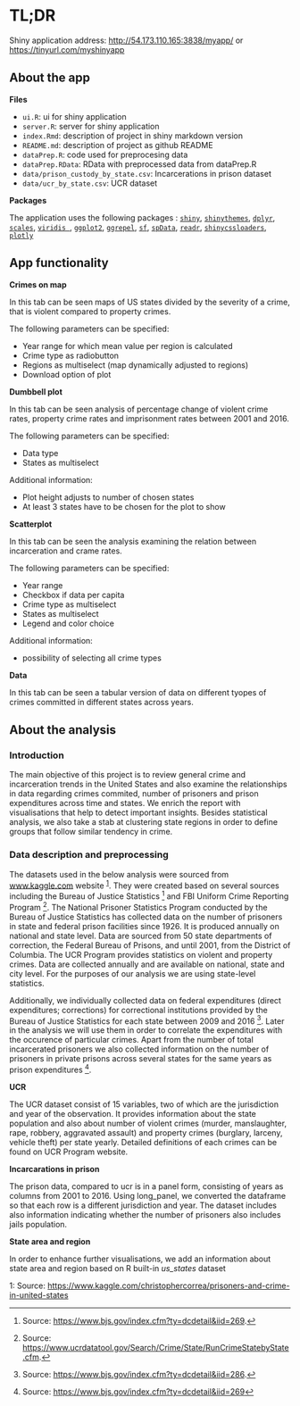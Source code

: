 # TL;DR

Shiny application address: http://54.173.110.165:3838/myapp/ or https://tinyurl.com/myshinyapp

## About the app

**Files**

- `ui.R`: ui for shiny application  
- `server.R`: server for shiny application  
- `index.Rmd`: description of project in shiny markdown version
- `README.md`: description of project as github README
- `dataPrep.R`: code used for preprocesing data  
- `dataPrep.RData`: RData with preprocessed data from dataPrep.R  
- `data/prison_custody_by_state.csv`: Incarcerations in prison dataset  
- `data/ucr_by_state.csv`: UCR dataset
 
**Packages**

The application uses the following packages : 
[`shiny`](https://shiny.rstudio.com/), 
[`shinythemes`](https://rstudio.github.io/shinythemes/), 
[`dplyr`](https://github.com/tidyverse/dplyr),
[`scales`](https://github.com/r-lib/scales),
[`viridis `](https://ggplot2.tidyverse.org/reference/scale_viridis.html),
[`ggplot2`](https://ggplot2.tidyverse.org/),
[`ggrepel`](https://www.rdocumentation.org/packages/ggrepel/versions/0.7.0),
[`sf`](https://cran.r-project.org/web/packages/sf/index.html),
[`spData`](https://cran.r-project.org/web/packages/spData/index.html),
[`readr`](https://readr.tidyverse.org/),
[`shinycssloaders`](https://github.com/daattali/shinycssloaders),
[`plotly`](https://plotly.com/)

## App functionality


**Crimes on map**

In this tab can be seen maps of US states divided by the severity of a crime, that is violent compared to property crimes.

The following parameters can be specified:

 - Year range for which mean value per region is calculated
 - Crime type as radiobutton
 - Regions as multiselect (map dynamically adjusted to regions)
 - Download option of plot

**Dumbbell plot**

In this tab can be seen analysis of percentage change of violent crime rates, property crime rates and imprisonment rates between 2001 and 2016. 

The following parameters can be specified:

- Data type
- States as multiselect

Additional information:

- Plot height adjusts to number of chosen states
- At least 3 states have to be chosen for the plot to show

**Scatterplot**

In this tab can be seen the analysis examining the relation between incarceration and crame rates.

The following parameters can be specified:

- Year range
- Checkbox if data per capita
- Crime type as multiselect
- States as multiselect
- Legend and color choice

Additional information: 

- possibility of selecting all crime types

**Data**

In this tab can be seen a tabular version of data on different tyopes of crimes committed in different states across years.


## About the analysis

### Introduction

The main objective of this project is to review general crime and incarceration trends in the United States and also examine the relationships in data regarding crimes commited, number of prisoners and prison expenditures across time and states. We enrich the report with visualisations that help to detect important insights. Besides statistical analysis, we also take a stab at clustering state regions in order to define groups that follow similar tendency in crime.

### Data description and preprocessing

The datasets used in the below analysis were sourced from www.kaggle.com website <sup>[1](#kaggle)</sup>. They were created based on several sources including the Bureau of Justice Statistics [^bjs] and FBI Uniform Crime Reporting Program [^fbi]. The National Prisoner Statistics Program conducted by the Bureau of Justice Statistics has collected data on the number of prisoners in state and federal prison facilities since 1926. It is produced annually on national and state level. Data are sourced from 50 state departments of correction, the Federal Bureau of Prisons, and until 2001, from the District of Columbia. The UCR Program provides statistics on violent and property crimes. Data are collected annually and are available on national, state and city level. For the purposes of our analysis we are using state-level statistics.

Additionally, we individually collected data on federal expenditures (direct expenditures; corrections) for correctional institutions provided by the Bureau of Justice Statistics for each state between 2009 and 2016 [^prison_exp]. Later in the analysis we will use them in order to correlate the expenditures with the occurence of particular crimes. Apart from the number of total incarcerated prisoners we also collected information on the number of prisoners in private prisons across several states for the same years as prison expenditures [^prisoners].

**UCR**

The UCR dataset consist of 15 variables, two of which are the jurisdiction and year of the observation. It provides information about the state population and also about number of violent crimes (murder, manslaughter, rape, robbery, aggravated assault) and property crimes (burglary, larceny, vehicle theft) per state yearly. Detailed definitions of each crimes can be found on UCR Program website.

**Incarcarations in prison**

The prison data, compared to ucr is in a panel form, consisting of years as columns from 2001 to 2016. Using long_panel, we converted the dataframe so that each row is a different jurisdiction and year. The dataset includes also information indicating whether the number of prisoners also includes jails population.

**State area and region**

In order to enhance further visualisations, we add an information about state area and region based on R built-in *us_states* dataset


<a name="kaggle">1</a>: Source: https://www.kaggle.com/christophercorrea/prisoners-and-crime-in-united-states
[^kaggle]: Source: https://www.kaggle.com/christophercorrea/prisoners-and-crime-in-united-states
[^bjs]: Source: https://www.bjs.gov/index.cfm?ty=dcdetail&iid=269.
[^fbi]: Source: https://www.ucrdatatool.gov/Search/Crime/State/RunCrimeStatebyState.cfm.
[^prison_exp]: Source: https://www.bjs.gov/index.cfm?ty=dcdetail&iid=286.
[^prisoners]: Source: https://www.bjs.gov/index.cfm?ty=dcdetail&iid=269
